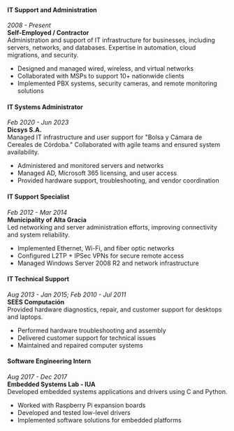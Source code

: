 #### IT Support and Administration  
*2008 - Present*  
**Self-Employed / Contractor**  
Administration and support of IT infrastructure for businesses, including servers, networks, and databases. Expertise in automation, cloud migrations, and security.  
- Designed and managed wired, wireless, and virtual networks  
- Collaborated with MSPs to support 10+ nationwide clients  
- Implemented PBX systems, security cameras, and remote monitoring solutions  

#### IT Systems Administrator  
*Feb 2020 - Jun 2023*  
**Dicsys S.A.**  
Managed IT infrastructure and user support for "Bolsa y Cámara de Cereales de Córdoba." Collaborated with agile teams and ensured system availability.  
- Administered and monitored servers and networks  
- Managed AD, Microsoft 365 licensing, and user access  
- Provided hardware support, troubleshooting, and vendor coordination

#### IT Support Specialist  
*Feb 2012 - Mar 2014*  
**Municipality of Alta Gracia**  
Led networking and server administration efforts, improving connectivity and system reliability.  
- Implemented Ethernet, Wi-Fi, and fiber optic networks  
- Configured L2TP + IPSec VPNs for secure remote access  
- Managed Windows Server 2008 R2 and network infrastructure  

#### IT Technical Support  
*Aug 2013 - Jan 2015; Feb 2010 - Jul 2011*  
**SEES Computación**  
Provided hardware diagnostics, repair, and customer support for desktops and laptops.  
- Performed hardware troubleshooting and assembly  
- Delivered customer support for technical issues  
- Maintained and repaired computer systems  

#### Software Engineering Intern  
*Aug 2017 - Dec 2017*  
**Embedded Systems Lab - IUA**  
Developed embedded systems applications and drivers using C and Python.  
- Worked with Raspberry Pi expansion boards  
- Developed and tested low-level drivers  
- Implemented software solutions for embedded platforms  
